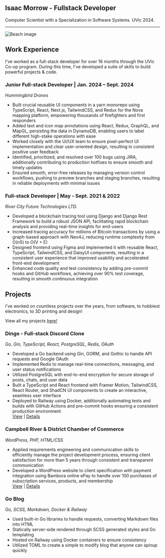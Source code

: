 ## Isaac Morrow - Fullstack Developer

Computer Scientist with a Specialization in Software Systems. UVic 2024.

<hr />

![Beach image](/static/images/hiking.jpg)

## Work Experience

I've worked as a full-stack developer for over 16 months through the UVic Co-op program. During this time, I've developed a suite of skills to build powerful projects & code.

### Junior Full-stack Developer | Jan. 2024 – Sept. 2024

_Hummingbird Drones_

- Built crucial reusable UI components in a yarn monorepo using TypeScript, React, Next.js, TailwindCSS, and Redux
  for the Nova mapping platform, empowering thousands of firefighters and first responders
- Added text and icon map annotations using React, Redux, GraphQL, and MapGL, persisting the data in DynamoDB,
  enabling users to label different high-stake operations with ease
- Worked closely with the UI/UX team to ensure pixel-perfect UI implementation and clear user-oriented design,
  resulting in consistent positive user feedback
- Identified, prioritized, and resolved over 100 bugs using JIRA, additionally contributing to production hotfixes to
  ensure smooth and timely updates
- Ensured smooth, error-free releases by managing version control workflows, pushing to preview branches and
  staging branches, resulting in reliable deployments with minimal issues

### Full-stack Developer | May - Sept. 2021 & 2022

_River City Future Technologies LTD._

- Developed a blockchain tracing tool using Django and Django Rest Framework to build a robust JSON API,
  facilitating rapid blockchain analysis and providing real-time insights for end-users
- Increased tracing accuracy for millions of Bitcoin transactions by using a graph-based approach with Neo4J,
  reducing runtime complexity from O(n5) to O(V + E)
- Designed frontend using Figma and implemented it with reusable React, TypeScript, TailwindCSS, and DaisyUI
  components, resulting in a consistent user experience that improved usability and accelerated front-end
  development
- Enhanced code quality and test consistency by adding pre-commit hooks and GitHub workflows, achieving over
  90% test coverage, resulting in smooth continuous integration

## Projects

I've worked on countless projects over the years, from software, to hobbiest electronics, to 3D printing and design!

View all my projects [here!]('/projects/')

### Dingo - Full-stack Discord Clone

_Go, Gin, TypeScript, React, PostgreSQL, Redis, OAuth_

- Developed a Go backend using Gin, GORM, and Gothic to handle API requests and Google OAuth
- Implemented Redis to manage real-time connections, messaging, and user status notifications
- Utilized PostgreSQL with end-to-end encryption for secure storage of posts, chats, and user data
- Built a TypeScript and React frontend with Framer Motion, TailwindCSS, React Router, and ShadCN UI components
  to create an interactive, seamless user interface
- Deployed to Railway using Docker, additionally automating tests and builds with GitHub Actions and pre-commit
  hooks ensuring a consistent production environment
  <br />
  [View](https://dingo.isaacmorrow.me) | [Details](/projects/dingo)

### Campbell River & District Chamber of Commerce

_WordPress, PHP, HTML/CSS_

- Applied requirements engineering and communication skills to efficiently manage the project development process,
  ensuring client satisfaction for more than 5 years through consistent and transparent communication
- Developed a WordPress website to client specification with payment integration using Bambora online ePay to
  handle over 100 purchases of subscription services, products, and membership
  <br />
  [View](https://www.campbellriverchamber.ca) | [Details](/projects/crdcc)

### Go Blog

_Go, SCSS, Markdown, Docker & Railway_

- Used built-in Go libraries to handle requests, converting Markdown files into HTML
- Statically server-side rendered through SCSS generated styles and Go templating
- Hosted on Railway using Docker containers to ensure consistency
- Utilized TOML to create a simple to modify blog that anyone can spinup quickly
